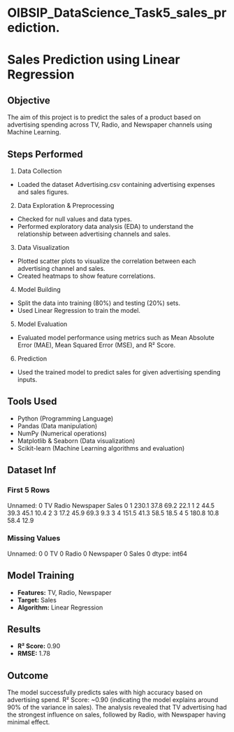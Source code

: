 # OIBSIP_DataScience_Task5_sales_prediction.

# Sales Prediction using Linear Regression

## Objective
The aim of this project is to predict the sales of a product based on advertising spending across TV, Radio, and Newspaper channels using Machine Learning.

## Steps Performed

1. Data Collection
  - Loaded the dataset Advertising.csv containing advertising expenses and sales figures.
2. Data Exploration & Preprocessing
  - Checked for null values and data types.
  - Performed exploratory data analysis (EDA) to understand the relationship between advertising channels and sales.
3. Data Visualization
  - Plotted scatter plots to visualize the correlation between each advertising channel and sales.
  - Created heatmaps to show feature correlations.
4. Model Building
  - Split the data into training (80%) and testing (20%) sets.
  - Used Linear Regression to train the model.
5. Model Evaluation
  - Evaluated model performance using metrics such as Mean Absolute Error (MAE), Mean Squared Error (MSE), and R² Score.
6. Prediction
  - Used the trained model to predict sales for given advertising spending inputs.

## Tools Used

- Python (Programming Language)
- Pandas (Data manipulation)
- NumPy (Numerical operations)
- Matplotlib & Seaborn (Data visualization)
- Scikit-learn (Machine Learning algorithms and evaluation)

## Dataset Inf

### First 5 Rows
   Unnamed: 0     TV  Radio  Newspaper  Sales
0           1  230.1   37.8       69.2   22.1
1           2   44.5   39.3       45.1   10.4
2           3   17.2   45.9       69.3    9.3
3           4  151.5   41.3       58.5   18.5
4           5  180.8   10.8       58.4   12.9

### Missing Values
Unnamed: 0    0
TV            0
Radio         0
Newspaper     0
Sales         0
dtype: int64

## Model Training
- **Features:** TV, Radio, Newspaper
- **Target:** Sales
- **Algorithm:** Linear Regression

## Results
- **R² Score:** 0.90
- **RMSE:** 1.78

## Outcome 
The model successfully predicts sales with high accuracy based on advertising spend.
R² Score: ~0.90 (indicating the model explains around 90% of the variance in sales).
The analysis revealed that TV advertising had the strongest influence on sales, followed by Radio, with Newspaper having minimal effect.

